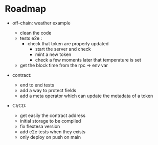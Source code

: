 # Roadmap

- off-chain: weather example
    - clean the code
    - tests e2e :
        - check that token are properly updated
            - start the server and check
            - mint a new token
            - check a few moments later that temperature is set
    - get the block time from the rpc => env var

- contract:
    - end to end tests 
    - add a way to protect fields
    - add a meta operator which can update the metadata of a token

- CI/CD:
    - get easily the contract address
    - initial storage to be compiled
    - fix flextesa version
    - add e2e tests when they exists
    - only deploy on push on main